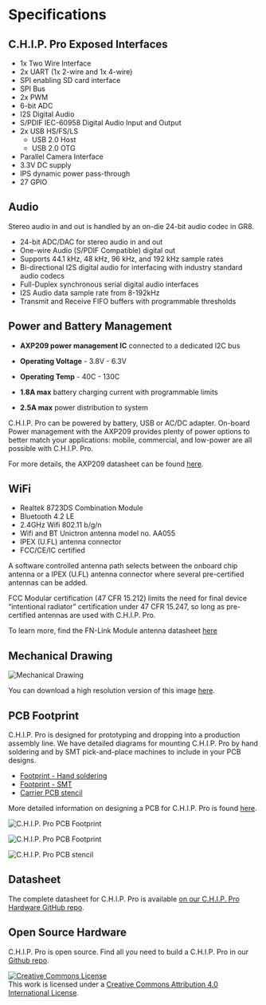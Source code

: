 # Specifications

## C.H.I.P. Pro Exposed Interfaces

* 1x Two Wire Interface
* 2x UART (1x 2-wire and 1x 4-wire)
* SPI enabling SD card interface 
* SPI Bus
* 2x PWM
* 6-bit ADC
* I2S Digital Audio
* S/PDIF IEC-60958 Digital Audio Input and Output 
* 2x USB HS/FS/LS
	* USB 2.0 Host
	* USB 2.0 OTG
* Parallel Camera Interface 
* 3.3V DC supply
* IPS dynamic power pass-through
* 27 GPIO

## Audio

Stereo audio in and out is handled by an on-die 24-bit audio codec in GR8. 

* 24-bit ADC/DAC for stereo audio in and out
* One-wire Audio (S/PDIF Compatible) digital out
* Supports 44.1 kHz, 48 kHz, 96 kHz, and 192 kHz sample rates
* Bi-directional I2S digital audio for interfacing with industry standard audio codecs
* Full-Duplex synchronous serial digital audio interfaces
* I2S Audio data sample rate from 8-192kHz
* Transmit and Receive FIFO buffers with programmable thresholds

## Power and Battery Management

* **AXP209 power management IC** connected to a dedicated I2C bus
* **Operating Voltage** - 3.8V - 6.3V
* **Operating Temp** - 40C - 130C 

* **1.8A max** battery charging current with programmable limits
* **2.5A max** power distribution to system

C.H.I.P. Pro can be powered by battery, USB or AC/DC adapter. On-board Power management with the AXP209 provides plenty of power options to better match your applications: mobile, commercial, and low-power are all possible with C.H.I.P. Pro. 

For more details, the AXP209 datasheet can be found [here](https://github.com/NextThingCo/CHIP_Pro-Hardware/blob/master/v0.9/Component%20Datasheets/AXP209_Datasheet_v1.0en.pdf). 

## WiFi

* Realtek 8723DS Combination Module
* Bluetooth 4.2 LE
* 2.4GHz Wifi 802.11 b/g/n
* Wifi and BT Unictron antenna model no. AA055
* IPEX (U.FL) antenna connector
* FCC/CE/IC certified

A software controlled antenna path selects between the onboard chip antenna or a IPEX (U.FL) antenna connector where several pre-certified antennas can be added. 

FCC Modular certification (47 CFR 15.212) limits the need for final device 	                      “intentional radiator” certification under 47 CFR 15.247, so long as pre-certified      antennas are used with C.H.I.P. Pro. 

To learn more, find the FN-Link Module antenna datasheet [here](https://github.com/NextThingCo/CHIP_Pro-Hardware/tree/master/v1.0/Component%20Datasheets)

## Mechanical Drawing

![Mechanical Drawing](images/Mech_Draw_sm.jpg)

You can download a high resolution version of this image [here](https://github.com/NextThingCo/CHIP_Pro-Hardware/tree/master/Mechanical_Documents).

## PCB Footprint

C.H.I.P. Pro is designed for prototyping and dropping into a production assembly line. We have detailed diagrams for mounting C.H.I.P. Pro by hand soldering and by SMT pick-and-place machines to include in your PCB designs.

* [Footprint - Hand soldering](https://github.com/NextThingCo/CHIP_Pro-Hardware/tree/master/Footprint)
* [Footprint - SMT](https://github.com/NextThingCo/CHIP_Pro-Hardware/tree/master/Footprint)
* [Carrier PCB stencil](https://github.com/NextThingCo/CHIP_Pro-Hardware/tree/master/Footprint)

More detailed information on designing a PCB for C.H.I.P. Pro is found [here](https://docs.getchip.com/chip_pro.html#pcb-design-tips). 

![C.H.I.P. Pro PCB Footprint](images/Pro_Footprint_hand.jpg)

![C.H.I.P. Pro PCB Footprint](images/Pro_Footprint_SMT.jpg)

![C.H.I.P. Pro PCB stencil](images/Pro_stencil.jpg)

## Datasheet

The complete datasheet for C.H.I.P. Pro is available [on our C.H.I.P. Pro Hardware GitHub repo](https://github.com/NextThingCo/CHIP_Pro-Hardware/raw/master/Datasheets).

## Open Source Hardware

C.H.I.P. Pro is open source. Find all you need to build a C.H.I.P. Pro in our [Github repo](https://github.com/NextThingCo/CHIP_Pro-Hardware).

<a rel="license" href="http://creativecommons.org/licenses/by/4.0/"><img alt="Creative Commons License" style="border-width:0" src="https://i.creativecommons.org/l/by/4.0/88x31.png" /></a><br />This work is licensed under a <a rel="license" href="http://creativecommons.org/licenses/by/4.0/">Creative Commons Attribution 4.0 International License</a>.


